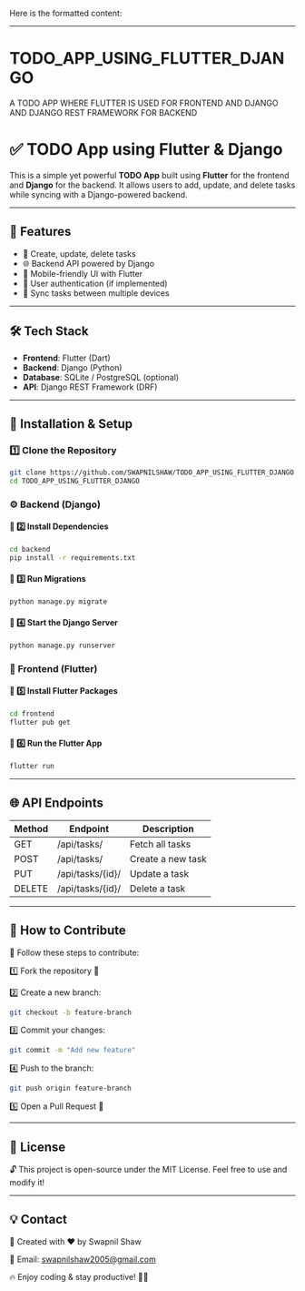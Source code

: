 Here is the formatted content:

---

# TODO_APP_USING_FLUTTER_DJANGO
A TODO APP WHERE FLUTTER IS USED FOR FRONTEND AND DJANGO AND DJANGO REST FRAMEWORK FOR BACKEND

# ✅ TODO App using Flutter & Django

This is a simple yet powerful **TODO App** built using **Flutter** for the frontend and **Django** for the backend. It allows users to add, update, and delete tasks while syncing with a Django-powered backend.

---

## 🚀 Features

- 📌 Create, update, delete tasks
- 🌐 Backend API powered by Django
- 📱 Mobile-friendly UI with Flutter
- 🔐 User authentication (if implemented)
- 🔄 Sync tasks between multiple devices

---

## 🛠 Tech Stack

- **Frontend**: Flutter (Dart)
- **Backend**: Django (Python)
- **Database**: SQLite / PostgreSQL (optional)
- **API**: Django REST Framework (DRF)

---

## 🔧 Installation & Setup

### 1️⃣ Clone the Repository

```bash
git clone https://github.com/SWAPNILSHAW/TODO_APP_USING_FLUTTER_DJANGO.git
cd TODO_APP_USING_FLUTTER_DJANGO
```

### ⚙️ Backend (Django)

#### 📌 2️⃣ Install Dependencies

```bash
cd backend
pip install -r requirements.txt
```

#### 📌 3️⃣ Run Migrations

```bash
python manage.py migrate
```

#### 📌 4️⃣ Start the Django Server

```bash
python manage.py runserver
```

### 🎨 Frontend (Flutter)

#### 📌 5️⃣ Install Flutter Packages

```bash
cd frontend
flutter pub get
```

#### 📌 6️⃣ Run the Flutter App

```bash
flutter run
```

---

## 🌐 API Endpoints

| Method | Endpoint        | Description        |
|--------|-----------------|--------------------|
| GET    | /api/tasks/     | Fetch all tasks    |
| POST   | /api/tasks/     | Create a new task  |
| PUT    | /api/tasks/{id}/| Update a task      |
| DELETE | /api/tasks/{id}/| Delete a task      |

---

## 🤝 How to Contribute

🎯 Follow these steps to contribute:

1️⃣ Fork the repository 🍴

2️⃣ Create a new branch:

```bash
git checkout -b feature-branch
```

3️⃣ Commit your changes:

```bash
git commit -m "Add new feature"
```

4️⃣ Push to the branch:

```bash
git push origin feature-branch
```

5️⃣ Open a Pull Request 🚀

---

## 📜 License

🔓 This project is open-source under the MIT License. Feel free to use and modify it!

---

## 💡 Contact

📌 Created with ❤️ by Swapnil Shaw

📧 Email: swapnilshaw2005@gmail.com


🔥 Enjoy coding & stay productive! 🚀✨
